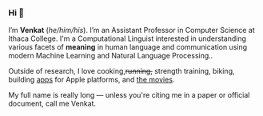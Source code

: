 ### Hi 👋

<p> I’m <strong>Venkat</strong> (<em>he/him/his</em>). I’m an Assistant Professor in Computer Science at Ithaca College. I'm a Computational Linguist interested in understanding various facets of <b>meaning</b> in human language and communication using modern Machine Learning and Natural Language Processing.</a>.

<p>Outside of research, I love cooking,<s>running,</s> strength training, biking, building <a href="/apps">apps</a> for Apple platforms, and <a href="https://letterboxd.com/venkatasg/">the movies</a>.</p>

<p>My full name is really long &mdash; unless you're citing me in a paper or official document, call me Venkat.</p>

